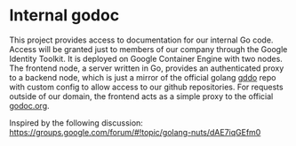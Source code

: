 # Internal godoc

This project provides access to documentation for our internal Go code. Access will be granted just to members of our company through the Google Identity Toolkit. It is deployed on Google Container Engine with two nodes. The frontend node, a server written in Go, provides an authenticated proxy to a backend node, which is just a mirror of the official golang [gddo](https://github.com/golang/gddo) repo with custom config to allow access to our github repositories. For requests outside of our domain, the frontend acts as a simple proxy to the official [godoc.org](https://www.godoc.org).

Inspired by the following discussion: https://groups.google.com/forum/#!topic/golang-nuts/dAE7iqGEfm0
